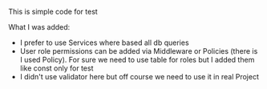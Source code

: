 <p>This is simple code for test</p>
<p>What I was added:</p>
<ul>
    <li>I prefer to use Services where based all db queries</li>
    <li>User role permissions can be added via Middleware or Policies (there is I used Policy). For sure we need to use table for roles but I added them like const only for test</li>
    <li>I didn't use validator here but off course we need to use it in real Project</li>
</ul>

